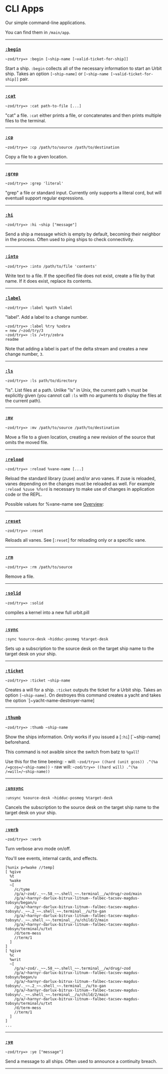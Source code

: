 <div class="short">

CLI Apps
========

Our simple command-line applications.

You can find them in `/main/app`.

</div>

------------------------------------------------------------------------

### [`:begin`](#begin)

`~zod/try=> :begin [~ship-name [~valid-ticket-for-ship]]`

Start a ship. `:begin` collects all of the necessary information to
start an Urbit ship. Takes an option `[~ship-name]` or
`[~ship-name [~valid-ticket-for-ship]]` pair.

------------------------------------------------------------------------

### [`:cat`](#cat)

`~zod/try=> :cat path-to-file [...]`

"cat" a file. `:cat` either prints a file, or concatenates and then
prints multiple files to the terminal.

------------------------------------------------------------------------

### [`:cp`](#cp)

`~zod/try=> :cp /path/to/source /path/to/destination`

Copy a file to a given location.

------------------------------------------------------------------------

### [`:grep`](#grep)

`~zod/try=> :grep 'literal'`

"grep" a file or standard input. Currently only supports a literal cord, 
but will eventuall support regular expressions.

------------------------------------------------------------------------

### [`:hi`](#hi)

`~zod/try=> :hi ~ship ["message"]`

Send a ship a message which is empty by default, becoming their neighbor
in the process. Often used to ping ships to check connectivity.

------------------------------------------------------------------------

### [`:into`](#into)

`~zod/try=> :into /path/to/file 'contents'`

Write text to a file. If the specified file does not exist, create a
file by that name. If it does exist, replace its contents.

------------------------------------------------------------------------

### [`:label`](#label)

`~zod/try=> :label %path %label`

"label". Add a label to a change number.

    ~zod/try=> :label %try %zebra
    = new /~zod/try/3
    ~zod/try=> :ls /=try/zebra
    readme

Note that adding a label is part of the delta stream and creates a new
change number, `3`.

------------------------------------------------------------------------

### [`:ls`](#ls)

`~zod/try=> :ls path/to/directory`

"ls". List files at a path. Unlike "ls" in Unix, the current path `%`
must be explicitly given (you cannot call `:ls` with no arguments to
display the files at the current path).

------------------------------------------------------------------------

### [`:mv`](#mv)

`~zod/try=> :mv /path/to/source /path/to/destination`

Move a file to a given location, creating a new revision of the source
that omits the moved file.

------------------------------------------------------------------------

### [`:reload`](#reload)

`~zod/try=> :reload %vane-name [...]`

Reload the standard library (zuse) and/or arvo vanes. If zuse is
reloaded, vanes depending on the changes must be reloaded as well. For
example `:reload %zuse %ford` is necessary to make use of changes in
application code or the REPL.

Possible values for %vane-name see [Overview](overview.md "overview"):

------------------------------------------------------------------------

### [`:reset`](#reset)

`~zod/try=> :reset`

Reloads all vanes. See [`:reset`] for reloading only or a specific vane.

------------------------------------------------------------------------

### [`:rm`](#rm)

`~zod/try=> :rm /path/to/source`

Remove a file.

------------------------------------------------------------------------

### [`:solid`](#solid)

`~zod/try=> :solid`

compiles a kernel into a new full urbit.pill

------------------------------------------------------------------------

### [`:sync`](#sync)

`:sync %source-desk ~hidduc-posmeg %target-desk`

Sets up a subscription to the source desk on the target ship name to the
target desk on your ship.

------------------------------------------------------------------------

### [`:ticket`](#ticket)

`~zod/try=> :ticket ~ship-name`

Creates a will for a ship. `:ticket` outputs the ticket for a Urbit
ship. Takes an option `[~ship-name]`. On destroyes this command creates
a yacht and takes the option \`[\~yacht-name-destroyer-name]

------------------------------------------------------------------------

### [`:thumb`](#thumb)

`~zod/try=> :thumb ~ship-name`

Show the ships information. Only works if you issued a [`:hi`]
[\`\~ship-name] beforehand.

This command is not avaible since the switch from batz to `%gall`!

Use this for the time beeing: - will:
`~zod/try=> ((hard (unit gcos)) .^(%a /=gcos=/~ship-name))` - raw will:
`~zod/try=> ((hard will) .^(%a /=will=/~ship-name))`

------------------------------------------------------------------------

### [`:unsync`](#unsync)

`:unsync %source-desk ~hidduc-posmeg %target-desk`

Cancels the subscription to the source desk on the target ship name to
the target desk on your ship.

------------------------------------------------------------------------

### [`:verb`](#verb)

`~zod/try=> :verb`

Turn verbose arvo mode on/off.

You'll see events, internal cards, and effects.

    [%unix p=%wake //temp]
    [ %give
      %t
      %wake
      ~[
        /c/tyme
        /g/a/~zod/._~~.58_~~.shell_~~.terminal__/w/drug/~zod/main
        /g/a/~harnyr-darlux-bitrux-litnum--falbec-tacsev-magdus-tobsyn/began/u
        /g/a/~harnyr-darlux-bitrux-litnum--falbec-tacsev-magdus-tobsyn/._~~.2_~~.shell_~~.terminal__/u/to-gan
        /g/a/~harnyr-darlux-bitrux-litnum--falbec-tacsev-magdus-tobsyn/._~~.shell_~~.terminal__/u/child/2/main
        /g/a/~harnyr-darlux-bitrux-litnum--falbec-tacsev-magdus-tobsyn/terminal/u/txt
        /d/term-mess
        //term/1
      ]
    ]
    [ %give
      %c
      %writ
      ~[
        /g/a/~zod/._~~.58_~~.shell_~~.terminal__/w/drug/~zod
        /g/a/~harnyr-darlux-bitrux-litnum--falbec-tacsev-magdus-tobsyn/began/u
        /g/a/~harnyr-darlux-bitrux-litnum--falbec-tacsev-magdus-tobsyn/._~~.2_~~.shell_~~.terminal__/u/to-gan
        /g/a/~harnyr-darlux-bitrux-litnum--falbec-tacsev-magdus-tobsyn/._~~.shell_~~.terminal__/u/child/2/main
        /g/a/~harnyr-darlux-bitrux-litnum--falbec-tacsev-magdus-tobsyn/terminal/u/txt
        /d/term-mess
        //term/1
      ]
    ]
    ...

------------------------------------------------------------------------

### [`:ye`](#ye)

`~zod/try=> :ye ["message"]`

Send a message to all ships. Often used to announce a continuity breach.

------------------------------------------------------------------------
